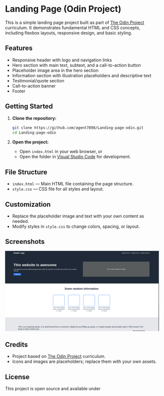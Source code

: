 # Landing Page (Odin Project)

This is a simple landing page project built as part of [The Odin Project](https://www.theodinproject.com/) curriculum. It demonstrates fundamental HTML and CSS concepts, including flexbox layouts, responsive design, and basic styling.

## Features

- Responsive header with logo and navigation links
- Hero section with main text, subtext, and a call-to-action button
- Placeholder image area in the hero section
- Information section with illustration placeholders and descriptive text
- Testimonial/quote section
- Call-to-action banner
- Footer

## Getting Started

1. **Clone the repository:**
   ```sh
   git clone https://github.com/agent7898/Landing-page-odin.git
   cd Landing-page-odin
   ```

2. **Open the project:**
   - Open `index.html` in your web browser, or
   - Open the folder in [Visual Studio Code](https://code.visualstudio.com/) for development.

## File Structure

- `index.html` — Main HTML file containing the page structure.
- `style.css` — CSS file for all styles and layout.

## Customization

- Replace the placeholder image and text with your own content as needed.
- Modify styles in `style.css` to change colors, spacing, or layout.

## Screenshots

![Landing Page Screenshot](./screenshot.png)

## Credits

- Project based on [The Odin Project](https://www.theodinproject.com/) curriculum.
- Icons and images are placeholders; replace them with your own assets.

## License

This project is open source and available under